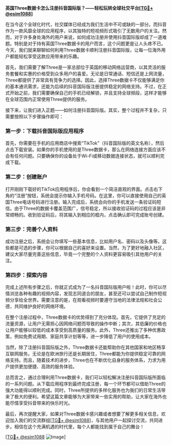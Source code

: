 **英国Three数据卡怎么注册抖音国际版？——轻松玩转全球社交平台[[TG💪+ @esim1088](https://t.me/s/esim1088)]**

在当今这个全球化时代，社交媒体已经成为我们生活中不可或缺的一部分。而抖音作为一款风靡全球的应用程序，以其独特的短视频形式吸引了无数用户的关注。然而，对于许多身处海外的用户来说，如何成功注册并使用抖音国际版却成了一道难题。特别是对于持有英国Three数据卡的用户而言，这个问题更是让人头疼不已。今天，我们就来聊聊如何利用Three数据卡顺利注册抖音国际版，让每一位海外用户都能轻松享受这款应用带来的乐趣。

首先，我们需要了解Three是一家总部位于英国的移动网络运营商，以其灵活的服务套餐和实惠的价格受到众多用户的喜爱。无论是日常通话、短信还是上网流量，Three都提供了非常具有竞争力的选择。因此，选择Three数据卡不仅能够满足你的基本通讯需求，还能为后续的抖音国际版注册提供稳定的网络支持。不过，在正式开始之前，我们需要确保自己的手机已经解锁，并且支持全球频段，这样才能够在全球范围内正常使用Three提供的服务。

接下来，让我们进入正题——如何注册抖音国际版。其实，整个过程并不复杂，只需要按照以下步骤操作即可：

### 第一步：下载抖音国际版应用程序

首先，你需要在手机的应用商店中搜索“TikTok”（抖音国际版的英文名称），然后点击下载安装。如果你的手机使用的是Three数据卡，那么在网络连接方面应该不会有任何问题。只要确保你的设备处于Wi-Fi或移动数据连接状态，就可以顺利完成下载。

### 第二步：创建账户

打开刚刚下载好的TikTok应用程序后，你会看到一个简洁直观的界面。点击右下角的“注册”按钮，系统会提示你输入手机号码。在这里，你可以直接使用自己的英国Three电话号码进行注册。输入完成后，系统会向你的手机发送一条验证码短信。由于Three的数据卡覆盖范围广，信号稳定，所以接收验证码的过程应该是非常顺畅的。收到验证码后，将其输入到相应的框内，点击确认即可完成账号创建。

### 第三步：完善个人资料

成功注册之后，系统会让你填写一些基本信息，比如用户名、密码以及头像等。这些都是可选的步骤，你可以根据自己的喜好来设置。当然，为了更好地融入社区，建议大家尽量完善这些信息，毕竟一个完整的个人资料更容易吸引其他用户的关注。

### 第四步：探索内容

完成上述所有步骤之后，你就正式成为了一名抖音国际版用户啦！此时，你可以尽情浏览各种有趣的视频内容，发现志同道合的朋友，甚至还可以尝试自己制作短视频分享给全世界。需要注意的是，在观看视频时要遵守当地的法律法规和社会公德，共同维护良好的网络环境。

在整个注册过程中，Three数据卡的优势得到了充分体现。首先，它提供了充足的流量资源，让用户无需担心因网络问题而导致的操作中断；其次，其低廉的价格也让用户能够以较低的成本享受到高质量的服务。此外，Three还推出了多种优惠政策，例如免费试用期、家庭共享计划等等，进一步降低了用户的使用成本。

当然，除了注册抖音国际版之外，Three数据卡还能帮助你在其他国家和地区畅享互联网服务。无论是在欧洲旅行还是长期居住，Three都能为你提供稳定可靠的网络支持。而且，随着技术的进步，Three也在不断优化自身的服务体系，力求为用户提供更加便捷、高效的服务体验。

总而言之，通过合理利用Three数据卡，我们可以轻松解决注册抖音国际版所面临的一系列问题。从下载应用程序到最终完成注册，每一个环节都可以借助Three的强大功能得以顺利完成。同时，Three所提供的多样化服务也为我们的日常生活带来了极大的便利。希望这篇文章能够为大家带来一些实用的帮助，让大家在海外也能尽情享受抖音带来的快乐时光。

最后，再次提醒大家，如果对Three数据卡感兴趣或者想要了解更多相关信息，欢迎加入我们的交流群组[[TG💪+ @esim1088](https://t.me/s/esim1088)]，与其他用户一起探讨交流，共同进步。相信在这个充满机遇的时代里，每个人都能找到属于自己的舞台！

[[TG💪+ @esim1088](https://t.me/s/esim1088) ![Image](https://i.postimg.cc/4NQfJmqS/Snipaste-2025-05-13-00-14-12.png)]